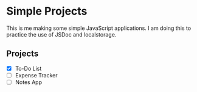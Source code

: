 # Simple Projects

This is me making some simple JavaScript applications. I am doing this to practice the use of JSDoc and localstorage.

## Projects

- [x] To-Do List
- [ ] Expense Tracker
- [ ] Notes App
